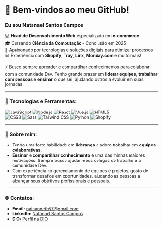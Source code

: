 # 👋 Bem-vindos ao meu GitHub!

### Eu sou Natanael Santos Campos

💻 **Head de Desenvolvimento Web** especializado em **e-commerce** <br>
🎓 Cursando **Ciência da Computação** - Conclusão em 2025 <br>
🚀 Apaixonado por tecnologias e soluções digitais para otimizar processos <br>
📊 Experiência com **Shopify**, **Tray**, **Linx**, **Monday.com** e muito mais!

⚡ Busco sempre aprender e compartilhar conhecimentos para colaborar com a comunidade Dev. Tenho grande prazer em **liderar equipes**, **trabalhar com pessoas** e **ensinar** o que sei, ajudando outros a evoluir em suas jornadas.

---

### 💼 Tecnologias e Ferramentas:
![JavaScript](https://img.shields.io/badge/JavaScript-F7DF1E?style=for-the-badge&logo=javascript&logoColor=black)
![Node.js](https://img.shields.io/badge/Node.js-339933?style=for-the-badge&logo=nodedotjs&logoColor=white)
![React](https://img.shields.io/badge/React-61DAFB?style=for-the-badge&logo=react&logoColor=black)
![Vue.js](https://img.shields.io/badge/Vue.js-4FC08D?style=for-the-badge&logo=vue-dot-js&logoColor=white)
![HTML5](https://img.shields.io/badge/HTML5-E34F26?style=for-the-badge&logo=html5&logoColor=white) <br>
![CSS3](https://img.shields.io/badge/CSS3-1572B6?style=for-the-badge&logo=css3&logoColor=white)
![Sass](https://img.shields.io/badge/Sass-CC6699?style=for-the-badge&logo=sass&logoColor=white)
![Tailwind CSS](https://img.shields.io/badge/Tailwind_CSS-38B2AC?style=for-the-badge&logo=tailwind-css&logoColor=white)
![Python](https://img.shields.io/badge/Python-3776AB?style=for-the-badge&logo=python&logoColor=white)
![Shopify](https://img.shields.io/badge/Shopify-7AB55C?style=for-the-badge&logo=shopify&logoColor=white)

---

### 🌟 Sobre mim:

- Tenho uma forte habilidade em **liderança** e adoro trabalhar em **equipes colaborativas**.
- **Ensinar** e **compartilhar conhecimento** é uma das minhas maiores motivações. Sempre busco ajudar meus colegas de trabalho e a comunidade Dev.
- Com experiência no gerenciamento de equipes e projetos, gosto de transformar desafios em oportunidades, ajudando as pessoas a alcançar seus objetivos profissionais e pessoais.

---

### 🌐 Contatos:
- **Email:** nathanneth57@gmail.com
- **LinkedIn:** [Natanael Santos Campos](https://www.linkedin.com/in/natanael-santos-campos)
- **DIO:** [Perfil na DIO](https://www.dio.me/users/nathanneth57)
